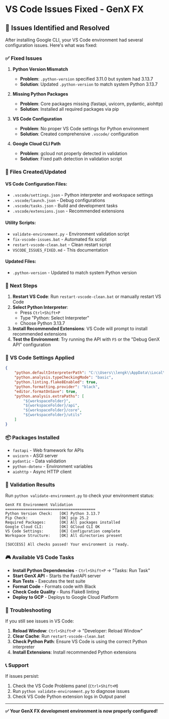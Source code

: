 # VS Code Issues Fixed - GenX FX

## 🎯 Issues Identified and Resolved

After installing Google CLI, your VS Code environment had several configuration issues. Here's what was fixed:

### ✅ **Fixed Issues**

1. **Python Version Mismatch**
   - **Problem**: `.python-version` specified 3.11.0 but system had 3.13.7
   - **Solution**: Updated `.python-version` to match system Python 3.13.7

2. **Missing Python Packages**
   - **Problem**: Core packages missing (fastapi, uvicorn, pydantic, aiohttp)
   - **Solution**: Installed all required packages via pip

3. **VS Code Configuration**
   - **Problem**: No proper VS Code settings for Python environment
   - **Solution**: Created comprehensive `.vscode/` configuration

4. **Google Cloud CLI Path**
   - **Problem**: gcloud not properly detected in validation
   - **Solution**: Fixed path detection in validation script

### 📁 **Files Created/Updated**

#### VS Code Configuration Files:
- `.vscode/settings.json` - Python interpreter and workspace settings
- `.vscode/launch.json` - Debug configurations
- `.vscode/tasks.json` - Build and development tasks
- `.vscode/extensions.json` - Recommended extensions

#### Utility Scripts:
- `validate-environment.py` - Environment validation script
- `fix-vscode-issues.bat` - Automated fix script
- `restart-vscode-clean.bat` - Clean restart script
- `VSCODE_ISSUES_FIXED.md` - This documentation

#### Updated Files:
- `.python-version` - Updated to match system Python version

### 🚀 **Next Steps**

1. **Restart VS Code**: Run `restart-vscode-clean.bat` or manually restart VS Code
2. **Select Python Interpreter**: 
   - Press `Ctrl+Shift+P`
   - Type "Python: Select Interpreter"
   - Choose Python 3.13.7
3. **Install Recommended Extensions**: VS Code will prompt to install recommended extensions
4. **Test the Environment**: Try running the API with `F5` or the "Debug GenX API" configuration

### 🔧 **VS Code Settings Applied**

```json
{
    "python.defaultInterpreterPath": "C:\\Users\\lengk\\AppData\\Local\\Programs\\Python\\Python313\\python.exe",
    "python.analysis.typeCheckingMode": "basic",
    "python.linting.flake8Enabled": true,
    "python.formatting.provider": "black",
    "editor.formatOnSave": true,
    "python.analysis.extraPaths": [
        "${workspaceFolder}",
        "${workspaceFolder}/api",
        "${workspaceFolder}/core",
        "${workspaceFolder}/utils"
    ]
}
```

### 📦 **Packages Installed**

- `fastapi` - Web framework for APIs
- `uvicorn` - ASGI server
- `pydantic` - Data validation
- `python-dotenv` - Environment variables
- `aiohttp` - Async HTTP client

### 🧪 **Validation Results**

Run `python validate-environment.py` to check your environment status:

```
GenX FX Environment Validation
========================================
Python Version Check:   [OK] Python 3.13.7
Pip Check:              [OK] pip 25.2
Required Packages:      [OK] All packages installed
Google Cloud CLI:       [OK] GCloud CLI OK
VS Code Settings:       [OK] Configuration complete
Workspace Structure:    [OK] All directories present

[SUCCESS] All checks passed! Your environment is ready.
```

### 🎮 **Available VS Code Tasks**

- **Install Python Dependencies** - `Ctrl+Shift+P` → "Tasks: Run Task"
- **Start GenX API** - Starts the FastAPI server
- **Run Tests** - Executes the test suite
- **Format Code** - Formats code with Black
- **Check Code Quality** - Runs Flake8 linting
- **Deploy to GCP** - Deploys to Google Cloud Platform

### 🐛 **Troubleshooting**

If you still see issues in VS Code:

1. **Reload Window**: `Ctrl+Shift+P` → "Developer: Reload Window"
2. **Clear Cache**: Run `restart-vscode-clean.bat`
3. **Check Python Path**: Ensure VS Code is using the correct Python interpreter
4. **Install Extensions**: Install recommended Python extensions

### 📞 **Support**

If issues persist:
1. Check the VS Code Problems panel (`Ctrl+Shift+M`)
2. Run `python validate-environment.py` to diagnose issues
3. Check VS Code Python extension logs in Output panel

---

**✅ Your GenX FX development environment is now properly configured!**